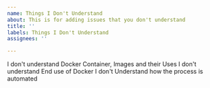 ```yaml
---
name: Things I Don't Understand
about: This is for adding issues that you don't understand
title: ''
labels: Things I Don't Understand
assignees: ''

---
```


I don't understand Docker Container, Images and their Uses
I don't understand End use of Docker
I don't Understand how the process is automated